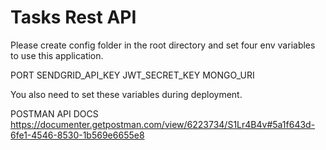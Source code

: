 # Tasks Rest API

Please create config folder in the root directory and set four env variables to use this application.

PORT
SENDGRID_API_KEY
JWT_SECRET_KEY
MONGO_URI

You also need to set these variables during deployment.

POSTMAN API DOCS
https://documenter.getpostman.com/view/6223734/S1Lr4B4v#5a1f643d-6fe1-4546-8530-1b569e6655e8
